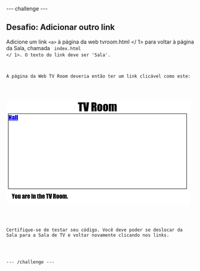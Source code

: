 \--- challenge \---

## Desafio: Adicionar outro link

Adicione um link `<a>` à página da web  tvroom.html </ 1> para voltar à página da Sala, chamada <code> index.html </ 1>. O texto do link deve ser 'Sala'.</p>

<p>A página da Web TV Room deveria então ter um link clicável como este:</p>

<p><img src="images/rooms-hall-link.png" alt="captura de tela" /></p>

<p>Certifique-se de testar seu código. Você deve poder se deslocar da Sala para a Sala de TV e voltar novamente clicando nos links.</p>

<p>--- /challenge ---</p>